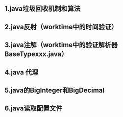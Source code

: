 ## 1.java垃圾回收机制和算法


## 2.java反射（worktime中的时间验证）


## 3.java注解（worktime中的验证解析器BaseTypexxx.java）


## 4.java 代理


## 5.java的BigInteger和BigDecimal


## 6.java读取配置文件
